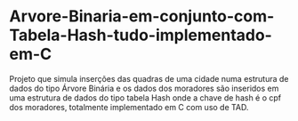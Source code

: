 # Arvore-Binaria-em-conjunto-com-Tabela-Hash-tudo-implementado-em-C
Projeto que simula inserções das quadras de uma cidade numa estrutura de dados do tipo Árvore Binária e os dados dos moradores são inseridos em uma estrutura de dados do tipo tabela Hash onde a chave de hash é o cpf dos moradores, totalmente implementado em C com uso de TAD.
